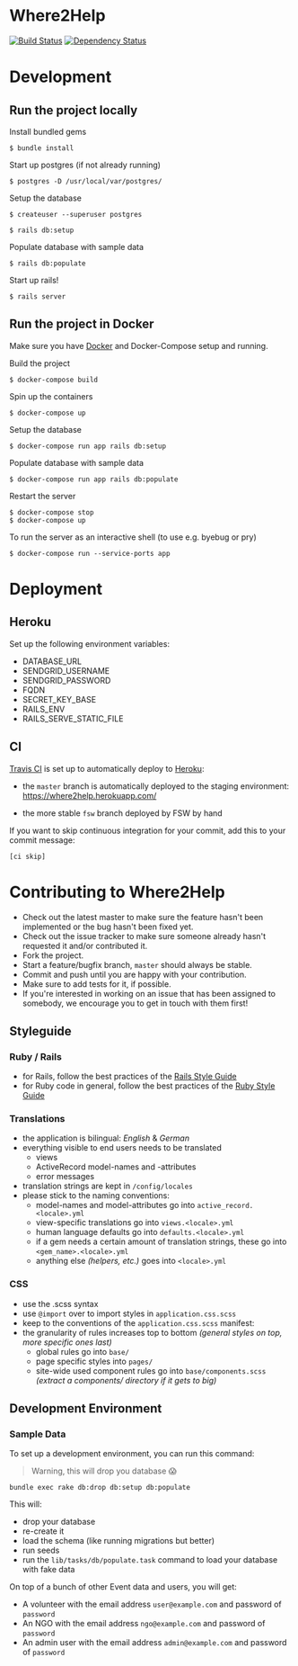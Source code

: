 # Where2Help

[![Build Status](https://travis-ci.org/where2help/where2help.svg?branch=master)](https://travis-ci.org/where2help/where2help)
[![Dependency Status](https://gemnasium.com/badges/github.com/where2help/where2help.svg)](https://gemnasium.com/github.com/where2help/where2help)

# Development

## Run the project locally

Install bundled gems

    $ bundle install

Start up postgres (if not already running)

    $ postgres -D /usr/local/var/postgres/

Setup the database

    $ createuser --superuser postgres
    
    $ rails db:setup

Populate database with sample data

    $ rails db:populate

Start up rails!

    $ rails server


## Run the project in Docker

Make sure you have [Docker](https://www.docker.com/) and Docker-Compose setup and running.

Build the project

    $ docker-compose build

Spin up the containers

    $ docker-compose up

Setup the database

    $ docker-compose run app rails db:setup

Populate database with sample data

    $ docker-compose run app rails db:populate

Restart the server

    $ docker-compose stop
    $ docker-compose up

To run the server as an interactive shell (to use e.g. byebug or pry)

    $ docker-compose run --service-ports app

# Deployment

## Heroku

Set up the following environment variables:

* DATABASE_URL
* SENDGRID_USERNAME
* SENDGRID_PASSWORD
* FQDN
* SECRET_KEY_BASE
* RAILS_ENV
* RAILS_SERVE_STATIC_FILE

## CI

[Travis CI](https://travis-ci.org/) is set up to automatically deploy to [Heroku](https://www.heroku.com):

* the `master` branch is automatically deployed to the staging environment:
https://where2help.herokuapp.com/

* the more stable `fsw` branch deployed by FSW by hand

If you want to skip continuous integration for your commit, add this to your commit message:

    [ci skip]

# Contributing to Where2Help

* Check out the latest master to make sure the feature hasn't been implemented or the bug hasn't been fixed yet.
* Check out the issue tracker to make sure someone already hasn't requested it and/or contributed it.
* Fork the project.
* Start a feature/bugfix branch, `master` should always be stable.
* Commit and push until you are happy with your contribution.
* Make sure to add tests for it, if possible.
* If you're interested in working on an issue that has been assigned to somebody, we encourage you to get in touch with them first!

## Styleguide

### Ruby / Rails
* for Rails, follow the best practices of the [Rails Style Guide](https://github.com/bbatsov/rails-style-guide)
* for Ruby code in general, follow the best practices of the [Ruby Style Guide](https://github.com/bbatsov/ruby-style-guide)

### Translations
* the application is bilingual: *English* & *German*
* everything visible to end users needs to be translated
  * views
  * ActiveRecord model-names and -attributes
  * error messages
* translation strings are kept in `/config/locales`
* please stick to the naming conventions:
  * model-names and model-attributes go into `active_record.<locale>.yml`
  * view-specific translations go into `views.<locale>.yml`
  * human language defaults go into `defaults.<locale>.yml`
  * if a gem needs a certain amount of translation strings, these go into `<gem_name>.<locale>.yml`
  * anything else *(helpers, etc.)* goes into `<locale>.yml`

### CSS

* use the .scss syntax
* use `@import` over to import styles in `application.css.scss`
* keep to the conventions of the `application.css.scss` manifest:
* the granularity of rules increases top to bottom *(general styles on top, more specific ones last)*
  * global rules go into `base/`
  * page specific styles into `pages/`
  * site-wide used component rules go into `base/components.scss` *(extract a components/ directory if it gets to big)*

## Development Environment

### Sample Data

To set up a development environment, you can run this command:

> Warning, this will drop you database :scream:

`bundle exec rake db:drop db:setup db:populate`

This will:

* drop your database
* re-create it
* load the schema (like running migrations but better)
* run seeds
* run the `lib/tasks/db/populate.task` command to load your database with fake data


On top of a bunch of other Event data and users, you will get:

* A volunteer with the email address `user@example.com` and password of `password`
* An NGO with the email address `ngo@example.com` and password of `password`
* An admin user with the email address `admin@example.com` and password of `password`

